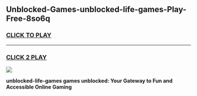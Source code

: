 
## Unblocked-Games-unblocked-life-games-Play-Free-8so6q
<h3>
<a href="https://premium76.site?title=unblocked-life-games&ref=23A">CLICK TO PLAY</a></h3>
<hr>

<h3>
<a href="https://premium76.site?title=unblocked-life-games&ref=23A">CLICK 2 PLAY</a>
  
</h3>

<a href="https://premium76.site?title=unblocked-life-games&ref=23A"><img src="https://clearcache.store/games.png"></a>


**unblocked-life-games games unblocked: Your Gateway to Fun and Accessible Online Gaming**
